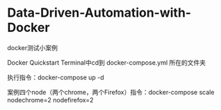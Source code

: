 # Data-Driven-Automation-with-Docker
docker测试小案例

Docker Quickstart Terminal中cd到 docker-compose.yml 所在的文件夹

执行指令：docker-compose up -d

案例四个node（两个chrome，两个Firefox）指令：docker-compose scale nodechrome=2 nodefirefox=2
